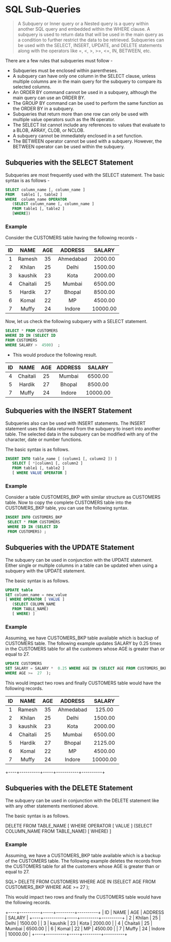 # SQL Sub-Queries

> A Subquery or Inner query or a Nested query is a query within another SQL query and embedded within the WHERE clause.
> A subquery is used to return data that will be used in the main query as a condition to further restrict the data to be retrieved.
> Subqueries can be used with the SELECT, INSERT, UPDATE, and DELETE statements along with the operators like =, <, >, >=, <=, IN, BETWEEN, etc.

There are a few rules that subqueries must follow -
-   Subqueries must be enclosed within parentheses.
-   A subquery can have only one column in the SELECT clause, unless multiple columns are in the main query for the subquery to compare its selected columns.
-   An ORDER BY command cannot be used in a subquery, although the main query can use an ORDER BY. 
-   The GROUP BY command can be used to perform the same function as the ORDER BY in a subquery.
-   Subqueries that return more than one row can only be used with multiple value operators such as the IN operator.
-   The SELECT list cannot include any references to values that evaluate to a BLOB, ARRAY, CLOB, or NCLOB.
-   A subquery cannot be immediately enclosed in a set function.
-   The BETWEEN operator cannot be used with a subquery. However, the BETWEEN operator can be used within the subquery.

## Subqueries with the SELECT Statement
Subqueries are most frequently used with the SELECT statement. The basic syntax is as follows -
```sql
SELECT column_name [, column_name ]
FROM   table1 [, table2 ]
WHERE  column_name OPERATOR
   (SELECT column_name [, column_name ]
   FROM table1 [, table2 ]
   [WHERE])
```

### Example
Consider the CUSTOMERS table having the following records -

| ID | NAME | AGE | ADDRESS | SALARY |
| :--: | :--: | :--: | :--: | :--: |
|  1  |  Ramesh  |  35  |  Ahmedabad  |  2000.00  |  
|  2  |  Khilan  |  25  |  Delhi  |  1500.00  |  
|  3  | kaushik |  23  |  Kota  |  2000.00  |  
|  4  |  Chaitali  |  25  |  Mumbai  |  6500.00  |  
|  5  |  Hardik  |  27  |  Bhopal  |  8500.00  |  
|  6  |  Komal  |  22  | MP |  4500.00  |  
|  7  |  Muffy  |  24  |  Indore  |  10000.00  |

Now, let us check the following subquery with a SELECT statement.
```sql
SELECT * FROM CUSTOMERS
WHERE ID IN (SELECT ID
FROM CUSTOMERS
WHERE SALARY >  4500)  ;
```

- This would produce the following result.

| ID | NAME     | AGE | ADDRESS | SALARY   |
| :--: | :--: | :--: | :--: | :--: |
|  4 | Chaitali |  25 | Mumbai  |  6500.00 |
|  5 | Hardik   |  27 | Bhopal  |  8500.00 |
|  7 | Muffy    |  24 | Indore  | 10000.00 |


## Subqueries with the INSERT Statement
Subqueries also can be used with INSERT statements. The INSERT statement uses the data returned from the subquery to insert into another table. 
The selected data in the subquery can be modified with any of the character, date or number functions.

The basic syntax is as follows.
```sql
INSERT INTO table_name [ (column1 [, column2 ]) ]
   SELECT [ *|column1 [, column2 ]
   FROM table1 [, table2 ]
   [ WHERE VALUE OPERATOR ]
```

### Example

Consider a table CUSTOMERS_BKP with similar structure as CUSTOMERS table. 
Now to copy the complete CUSTOMERS table into the CUSTOMERS_BKP table, you can use the following syntax.
```sql
INSERT INTO CUSTOMERS_BKP
 SELECT * FROM CUSTOMERS
 WHERE ID IN (SELECT ID
 FROM CUSTOMERS) ;
```

## Subqueries with the UPDATE Statement
The subquery can be used in conjunction with the UPDATE statement. 
Either single or multiple columns in a table can be updated when using a subquery with the UPDATE statement.

The basic syntax is as follows.
```sql
UPDATE table
SET column_name = new_value
[ WHERE OPERATOR [ VALUE ]
   (SELECT COLUMN_NAME
   FROM TABLE_NAME)
   [ WHERE) ]
```

### Example

Assuming, we have CUSTOMERS_BKP table available which is backup of CUSTOMERS table. The following example updates SALARY by 0.25 times in the CUSTOMERS table for all the customers whose AGE is greater than or equal to 27.
```sql
UPDATE CUSTOMERS
SET SALARY = SALARY *  0.25 WHERE AGE IN (SELECT AGE FROM CUSTOMERS_BKP
WHERE AGE >=  27  );
```

This would impact two rows and finally CUSTOMERS table would have the following records.


| ID | NAME     | AGE | ADDRESS   | SALARY   |
| :--: | :--: | :--: | :--: | :--: |
|  1 | Ramesh   |  35 | Ahmedabad |   125.00 |
|  2 | Khilan   |  25 | Delhi     |  1500.00 |
|  3 | kaushik  |  23 | Kota      |  2000.00 |
|  4 | Chaitali |  25 | Mumbai    |  6500.00 |
|  5 | Hardik   |  27 | Bhopal    |  2125.00 |
|  6 | Komal    |  22 | MP        |  4500.00 |
|  7 | Muffy    |  24 | Indore    | 10000.00 |
+----+----------+-----+-----------+----------+

Subqueries with the DELETE Statement
------------------------------------

The subquery can be used in conjunction with the DELETE statement like with any other statements mentioned above.

The basic syntax is as follows.

DELETE FROM TABLE_NAME
[ WHERE OPERATOR [ VALUE ]
   (SELECT COLUMN_NAME
   FROM TABLE_NAME)
   [ WHERE) ]

### Example

Assuming, we have a CUSTOMERS_BKP table available which is a backup of the CUSTOMERS table. The following example deletes the records from the CUSTOMERS table for all the customers whose AGE is greater than or equal to 27.

SQL> DELETE FROM CUSTOMERS
   WHERE AGE IN (SELECT AGE FROM CUSTOMERS_BKP
      WHERE AGE >=  27  );

This would impact two rows and finally the CUSTOMERS table would have the following records.

+----+----------+-----+---------+----------+
| ID | NAME     | AGE | ADDRESS | SALARY   |
+----+----------+-----+---------+----------+
|  2 | Khilan   |  25 | Delhi   |  1500.00 |
|  3 | kaushik  |  23 | Kota    |  2000.00 |
|  4 | Chaitali |  25 | Mumbai  |  6500.00 |
|  6 | Komal    |  22 | MP      |  4500.00 |
|  7 | Muffy    |  24 | Indore  | 10000.00 |
+----+----------+-----+---------+----------+
